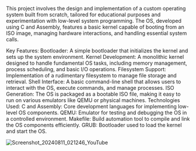 This project involves the design and implementation of a custom operating system built from scratch, tailored for educational purposes and experimentation with low-level system programming. The OS, developed using C and Assembly, features a basic kernel capable of booting from an ISO image, managing hardware interactions, and handling essential system calls.

Key Features:
Bootloader: A simple bootloader that initializes the kernel and sets up the system environment.
Kernel Development: A monolithic kernel designed to handle fundamental OS tasks, including memory management, process scheduling, and basic I/O operations.
Filesystem Support: Implementation of a rudimentary filesystem to manage file storage and retrieval.
Shell Interface: A basic command-line shell that allows users to interact with the OS, execute commands, and manage processes.
ISO Generation: The OS is packaged as a bootable ISO file, making it easy to run on various emulators like QEMU or physical machines.
Technologies Used:
C and Assembly: Core development languages for implementing low-level OS components.
QEMU: Emulator for testing and debugging the OS in a controlled environment.
Makefile: Build automation tool to compile and link the OS components efficiently.
GRUB: Bootloader used to load the kernel and start the OS.

![Screenshot_20240811_021246_YouTube](https://github.com/user-attachments/assets/cb3b7921-daa2-4f26-aaa6-253ec1145845)
